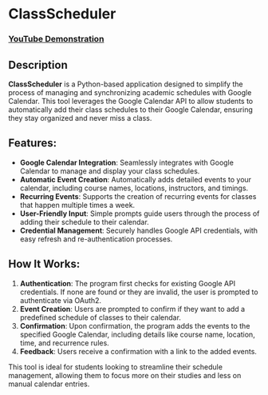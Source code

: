 <h1>ClassScheduler</h1>

 ### [YouTube Demonstration](https://www.youtube.com/watch?v=pT0d-gzryME)

<h2>Description</h2>
<b>ClassScheduler</b> is a Python-based application designed to simplify the process of managing and synchronizing academic schedules with Google Calendar. This tool leverages the Google Calendar API to allow students to automatically add their class schedules to their Google Calendar, ensuring they stay organized and never miss a class.
<br />


<h2>Features:</h2>

- <b>Google Calendar Integration</b>: Seamlessly integrates with Google Calendar to manage and display your class schedules.
- <b>Automatic Event Creation</b>: Automatically adds detailed events to your calendar, including course names, locations, instructors, and timings.
- <b>Recurring Events</b>: Supports the creation of recurring events for classes that happen multiple times a week.
- <b>User-Friendly Input</b>: Simple prompts guide users through the process of adding their schedule to their calendar.
- <b>Credential Management</b>: Securely handles Google API credentials, with easy refresh and re-authentication processes.

<h2>How It Works: </h2>

1. <b>Authentication</b>: The program first checks for existing Google API credentials. If none are found or they are invalid, the user is prompted to authenticate via OAuth2.
2. <b>Event Creation</b>: Users are prompted to confirm if they want to add a predefined schedule of classes to their calendar.
3. <b>Confirmation</b>: Upon confirmation, the program adds the events to the specified Google Calendar, including details like course name, location, time, and recurrence rules.
4. <b>Feedback</b>: Users receive a confirmation with a link to the added events.

This tool is ideal for students looking to streamline their schedule management, allowing them to focus more on their studies and less on manual calendar entries.

<!--
 ```diff
- text in red
+ text in green
! text in orange
# text in gray
@@ text in purple (and bold)@@
```
--!>

